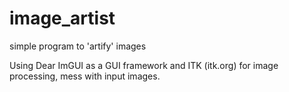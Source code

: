 # image_artist
simple program to 'artify' images

Using Dear ImGUI as a GUI framework and ITK (itk.org) for image processing, mess with input images. 

